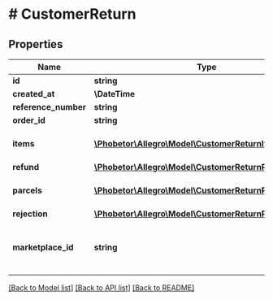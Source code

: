 # # CustomerReturn

## Properties

Name | Type | Description | Notes
------------ | ------------- | ------------- | -------------
**id** | **string** |  | [optional]
**created_at** | **\DateTime** |  | [optional]
**reference_number** | **string** |  | [optional]
**order_id** | **string** |  | [optional]
**items** | [**\Phobetor\Allegro\Model\CustomerReturnItem[]**](CustomerReturnItem.md) | List of returned items. | [optional]
**refund** | [**\Phobetor\Allegro\Model\CustomerReturnRefund**](CustomerReturnRefund.md) |  | [optional]
**parcels** | [**\Phobetor\Allegro\Model\CustomerReturnReturnParcel[]**](CustomerReturnReturnParcel.md) | List of returned parcels. | [optional]
**rejection** | [**\Phobetor\Allegro\Model\CustomerReturnRejection**](CustomerReturnRejection.md) |  | [optional]
**marketplace_id** | **string** | The marketplace ID where operation was made. | [optional]

[[Back to Model list]](../../README.md#models) [[Back to API list]](../../README.md#endpoints) [[Back to README]](../../README.md)
